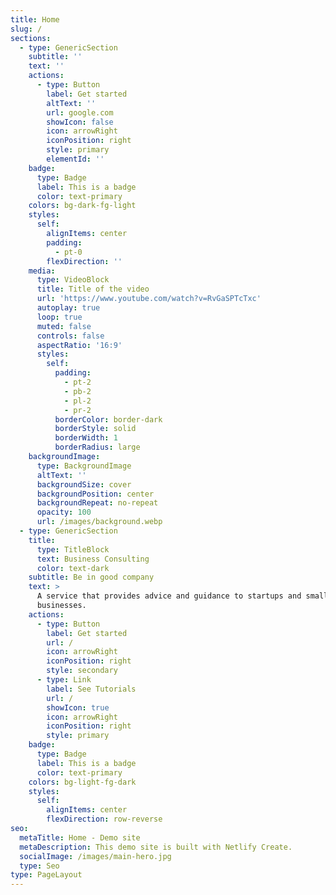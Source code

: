```yaml
---
title: Home
slug: /
sections:
  - type: GenericSection
    subtitle: ''
    text: ''
    actions:
      - type: Button
        label: Get started
        altText: ''
        url: google.com
        showIcon: false
        icon: arrowRight
        iconPosition: right
        style: primary
        elementId: ''
    badge:
      type: Badge
      label: This is a badge
      color: text-primary
    colors: bg-dark-fg-light
    styles:
      self:
        alignItems: center
        padding:
          - pt-0
        flexDirection: ''
    media:
      type: VideoBlock
      title: Title of the video
      url: 'https://www.youtube.com/watch?v=RvGaSPTcTxc'
      autoplay: true
      loop: true
      muted: false
      controls: false
      aspectRatio: '16:9'
      styles:
        self:
          padding:
            - pt-2
            - pb-2
            - pl-2
            - pr-2
          borderColor: border-dark
          borderStyle: solid
          borderWidth: 1
          borderRadius: large
    backgroundImage:
      type: BackgroundImage
      altText: ''
      backgroundSize: cover
      backgroundPosition: center
      backgroundRepeat: no-repeat
      opacity: 100
      url: /images/background.webp
  - type: GenericSection
    title:
      type: TitleBlock
      text: Business Consulting
      color: text-dark
    subtitle: Be in good company
    text: >
      A service that provides advice and guidance to startups and small
      businesses.
    actions:
      - type: Button
        label: Get started
        url: /
        icon: arrowRight
        iconPosition: right
        style: secondary
      - type: Link
        label: See Tutorials
        url: /
        showIcon: true
        icon: arrowRight
        iconPosition: right
        style: primary
    badge:
      type: Badge
      label: This is a badge
      color: text-primary
    colors: bg-light-fg-dark
    styles:
      self:
        alignItems: center
        flexDirection: row-reverse
seo:
  metaTitle: Home - Demo site
  metaDescription: This demo site is built with Netlify Create.
  socialImage: /images/main-hero.jpg
  type: Seo
type: PageLayout
---
```

